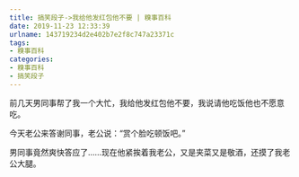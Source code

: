```yaml
---
title: 搞笑段子->我给他发红包他不要 | 糗事百科
date: 2019-11-23 12:33:39
urlname: 143719234d2e402b7e2f8c747a23371c
tags: 
- 糗事百科
categories:
- 糗事百科
- 搞笑段子
---
```

前几天男同事帮了我一个大忙，我给他发红包他不要，我说请他吃饭他也不愿意吃。

今天老公来答谢同事，老公说：“赏个脸吃顿饭吧。”

男同事竟然爽快答应了……现在他紧挨着我老公，又是夹菜又是敬酒，还摸了我老公大腿。


